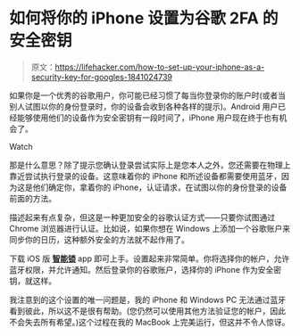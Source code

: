 # 如何将你的 iPhone 设置为谷歌 2FA 的安全密钥

> 原文：<https://lifehacker.com/how-to-set-up-your-iphone-as-a-security-key-for-googles-1841024739>

如果你是一个优秀的谷歌用户，你可能已经习惯了每当你登录你的账户时(或者当别人试图以你的身份登录时，你的设备会收到各种各样的提示)。Android 用户已经能够使用他们的设备作为安全密钥有一段时间了，iPhone 用户现在终于也有机会了。

Watch

那是什么意思？除了提示您确认登录尝试实际上是您本人之外，您还需要在物理上靠近尝试执行登录的设备。这意味着你的 iPhone 和所述设备都需要使用蓝牙，因为这是他们确定你，拿着你的 iPhone，认证请求，在试图以你的身份登录的设备前面的方法。

描述起来有点复杂，但这是一种更加安全的谷歌认证方式——只要你试图通过 Chrome 浏览器进行认证。比如说，如果你想在 Windows 上添加一个谷歌账户来同步你的日历，这种额外安全的方法就不起作用了。

下载 iOS 版 [**智能锁**](https://apps.apple.com/us/app/google-smart-lock/id1152066360) app 即可上手。设置起来非常简单。你将选择你的帐户，允许蓝牙权限，并允许通知。然后登录你的谷歌账户，选择你的 iPhone 作为安全密钥，就这样。

我注意到的这个设置的唯一问题是，我的 iPhone 和 Windows PC 无法通过蓝牙看到彼此，所以这不是很有帮助。(您仍然可以使用其他方法验证您的帐户，因此不会失去所有希望。)这个过程在我的 MacBook 上完美运行，但这并不令人惊讶。